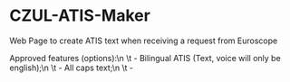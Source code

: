 # CZUL-ATIS-Maker
Web Page to create ATIS text when receiving a request from Euroscope



Approved features (options):\n
\t    - Bilingual ATIS (Text, voice will only be english);\n
\t    - All caps text;\n
\t    - 
